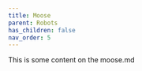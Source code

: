 ```yaml
---
title: Moose
parent: Robots
has_children: false
nav_order: 5
---
```


This is some content on the moose.md